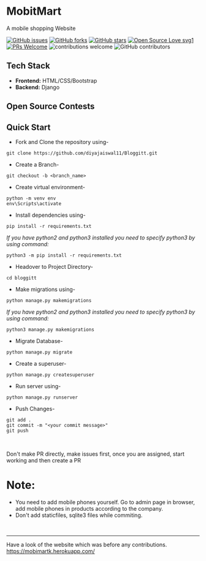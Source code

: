 # MobitMart
A mobile shopping Website

[![GitHub issues](https://img.shields.io/github/issues/kavania2002/MobiMart)](https://github.com/kavania2002/MobiMart/issues)
[![GitHub forks](https://img.shields.io/github/forks/kavania2002/MobiMart)](https://github.com/kavania2002/MobiMart/network)
[![GitHub stars](https://img.shields.io/github/stars/kavania2002/MobiMart)](https://github.com/kavania2002/MobiMart/stargazers)
[![Open Source Love svg1](https://badges.frapsoft.com/os/v1/open-source.svg?v=103)](https://github.com/ellerbrock/open-source-badges/)
[![PRs Welcome](https://img.shields.io/badge/PRs-welcome-brightgreen.svg?style=flat-square)](http://makeapullrequest.com) 
![contributions welcome](https://img.shields.io/static/v1.svg?label=Contributions&message=Welcome&color=0059b3&style=flat-square) 
![GitHub contributors](https://img.shields.io/github/contributors-anon/kavania2002/MobiMart)
<br>

## Tech Stack
- **Frontend:** HTML/CSS/Bootstrap
- **Backend:** Django

## Open Source Contests

## Quick Start

- Fork and Clone the repository using-
```
git clone https://github.com/diyajaiswal11/Bloggitt.git
```
- Create a Branch- 
```
git checkout -b <branch_name>
```
- Create virtual environment-
```
python -m venv env
env\Scripts\activate
```
- Install dependencies using-
```
pip install -r requirements.txt
```
*If you have python2 and python3 installed you need to specify python3 by using command:*
```
python3 -m pip install -r requirements.txt
```

- Headover to Project Directory- 
```
cd bloggitt
```
- Make migrations using-
```
python manage.py makemigrations
```
*If you have python2 and python3 installed you need to specify python3 by using command:*
```
python3 manage.py makemigrations
```

- Migrate Database-
```
python manage.py migrate
```
- Create a superuser-
```
python manage.py createsuperuser
```
- Run server using-
```
python manage.py runserver
```
- Push Changes-
```
git add .
git commit -m "<your commit message>"
git push
```
<br>

Don't make PR directly, make issues first, once you are assigned, start working and then create a PR

# Note:

- You need to add mobile phones yourself. Go to admin page in browser, add mobile phones in products according to the company.
- Don't add staticfiles, sqlite3 files while commiting.
<br>
<hr>

Have a look of the website which was before any contributions.   
https://mobimartk.herokuapp.com/
